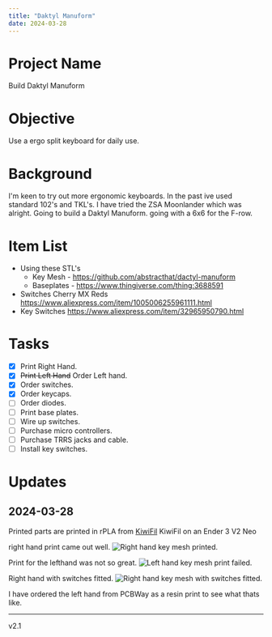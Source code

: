 ```yaml
---
title: "Daktyl Manuform"
date: 2024-03-28
---
```


# Project Name
Build Daktyl Manuform

# Objective
Use a ergo split keyboard for daily use.

# Background
I'm keen to try out more ergonomic keyboards. In the past ive used standard 102's and TKL's. I have tried the ZSA Moonlander which was alright. Going to build a Daktyl Manuform. going with a 6x6 for the F-row.

# Item List
- Using these STL's
    - Key Mesh - https://github.com/abstracthat/dactyl-manuform
    - Baseplates - https://www.thingiverse.com/thing:3688591
- Switches Cherry MX Reds https://www.aliexpress.com/item/1005006255961111.html
- Key Switches https://www.aliexpress.com/item/32965950790.html

# Tasks
- [x] Print Right Hand.
- [x] ~~Print Left Hand~~ Order Left hand.
- [x] Order switches.
- [x] Order keycaps.
- [ ] Order diodes.
- [ ] Print base plates.
- [ ] Wire up switches.
- [ ] Purchase micro controllers.
- [ ] Purchase TRRS jacks and cable.
- [ ] Install key switches.

# Updates

## 2024-03-28

Printed parts are printed in rPLA from 
<a href="https://www.kiwifil.shop/">KiwiFil</a>
KiwiFil on an Ender 3 V2 Neo

right hand print came out well.
<img src="{{site.baseurl | prepend: site.url}}assets/IMG_4391.jpg" alt="Right hand key mesh printed." />

Print for the lefthand was not so great.
<img src="{{site.baseurl | prepend: site.url}}assets/IMG_4488.JPG" alt="Left hand key mesh print failed." />

Right hand with switches fitted.
<img src="{{site.baseurl | prepend: site.url}}assets/IMG_4489.JPG" alt="Right hand key mesh with switches fitted." />

I have ordered the left hand from PCBWay as a resin print to see what thats like.

---
v2.1